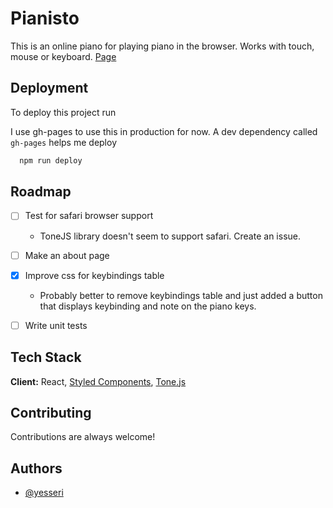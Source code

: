 # Pianisto

This is an online piano for playing piano in the browser. 
Works with touch, mouse or keyboard.
[Page](https://yesseri.github.io/piano)

## Deployment

To deploy this project run

I use gh-pages to use this in production for now. A dev dependency called `gh-pages` helps me deploy

```bash
  npm run deploy
```
  
## Roadmap

- [ ] Test for safari browser support
  - ToneJS library doesn't seem to support safari. Create an issue.

- [ ] Make an about page

- [x] Improve css for keybindings table
  - Probably better to remove keybindings table and just added a button that displays keybinding and note on the piano keys.

- [ ] Write unit tests

## Tech Stack

**Client:** React, [Styled Components](https://styled-components.com/), [Tone.js](https://tonejs.github.io/)

  
## Contributing

Contributions are always welcome!
  
## Authors

- [@yesseri](https://www.github.com/yesseri)

